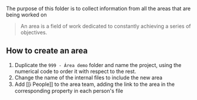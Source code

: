 The purpose of this folder is to collect information from all the areas that are being worked on

> An area is a field of work dedicated to constantly achieving a series of objectives.

## How to create an area

1. Duplicate the `999 - Área demo` folder and name the project, using the numerical code to order it with respect to the rest.
2. Change the name of the internal files to include the new area
3. Add [[ℹ️ People]] to the area team, adding the link to the area in the corresponding property in each person's file